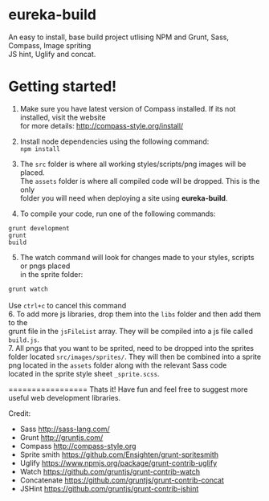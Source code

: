 eureka-build
============

An easy to install, base build project utlising NPM and Grunt, Sass, Compass, Image spriting<br />
JS hint, Uglify and concat.

Getting started!
================

1. Make sure you have latest version of Compass installed. If its not installed, visit the website<br />
for more details: http://compass-style.org/install/

2. Install node dependencies using the following command:<br />
<code>npm install</code>

3. The <code>src</code> folder is where all working styles/scripts/png images will be placed.<br /> 
The <code>assets</code> folder is where all compiled code will be dropped. This is the only<br />
folder you will need when deploying a site using <strong>eureka-build</strong>.

4. To compile your code, run one of the following commands:<br />

<code>grunt development</code><br />
<code>grunt build</code><br />

5. The watch command will look for changes made to your styles, scripts or pngs placed <br />
in the sprite folder:

<code>grunt watch</code><br />
<br />
Use <code>ctrl+c</code> to cancel this command
<br />
6. To add more js libraries, drop them into the <code>libs</code> folder and then add them to the<br />
grunt file in the <code>jsFileList</code> array. They will be compiled into a js file called <code>build.js</code>.
<br />
7. All pngs that you want to be sprited, need to be dropped into the sprites folder located <code>src/images/sprites/</code>.
They will then be combined into a sprite png located in the <code>assets</code> folder along with the relevant Sass code<br />
located in the sprite style sheet <code>_sprite.scss</code>.

=================
Thats it! Have fun and feel free to suggest more useful web development libraries.

Credit:
- Sass http://sass-lang.com/
- Grunt http://gruntjs.com/
- Compass http://compass-style.org
- Sprite smith https://github.com/Ensighten/grunt-spritesmith
- Uglify https://www.npmjs.org/package/grunt-contrib-uglify
- Watch https://github.com/gruntjs/grunt-contrib-watch
- Concatenate https://github.com/gruntjs/grunt-contrib-concat
- JSHint https://github.com/gruntjs/grunt-contrib-jshint



